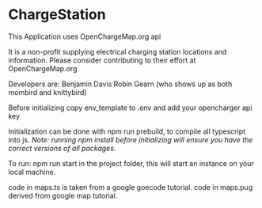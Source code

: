 # ChargeStation
This Application uses OpenChargeMap.org api

It is a non-profit supplying electrical charging station locations and information. Please consider contributing to their effort at OpenChargeMap.org

Developers are:
Benjamin Davis
Robin Gearn (who shows up as both mombird and knittybird)

Before initializing copy env_template to .env and add your opencharger api key

Initialization can be done with npm run prebuild, to compile all typescript into js.
*Note: running npm install before initializing will ensure you have the correct versions of all packages.*

To run: npm run start in the project folder, this will start an instance on your local machine.

code in maps.ts is taken from a google goecode tutorial.
code in maps.pug derived from google map tutorial.